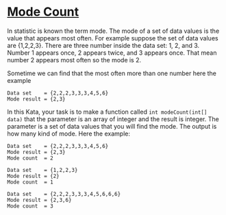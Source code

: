 # [Mode Count](https://www.codewars.com/kata/mode-count "https://www.codewars.com/kata/5d9dce868fd3c90016cfbb35")

In statistic is known the term mode. The mode of a set of data values is the value that appears most often. For example suppose the set of data values are {1,2,2,3}. There are three number inside the data set: 1, 2, and 3. Number 1 appears once, 2 appears twice, and 3 appears once. That mean number 2 appears most often so the mode is 2.

Sometime we can find that the most often more than one number here the example
```
Data set    = {2,2,2,3,3,3,4,5,6}
Mode result = {2,3}
```
In this Kata, your task is to make a function called ```int modeCount(int[] data)``` that the parameter is an array of integer and the result is integer. The parameter is a set of data values that you will find the mode. The output is how many kind of mode. Here the example:
```
Data set    = {2,2,2,3,3,3,4,5,6}
Mode result = {2,3}
Mode count  = 2

Data set    = {1,2,2,3}
Mode result = {2}
Mode count  = 1

Data set    = {2,2,2,3,3,3,4,5,6,6,6}
Mode result = {2,3,6}
Mode count  = 3
```